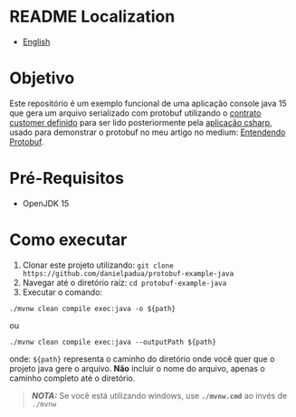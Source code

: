 # README Localization
- [English](README.md)

# Objetivo
Este repositório é um exemplo funcional de uma aplicação console java 15 que gera um arquivo serializado com protobuf
utilizando o [contrato customer definido](src/main/proto/customer.proto) para ser lido posteriormente pela 
[aplicação csharp](https://github.com/danielpadua/protobuf-example-csharp), usado para demonstrar o protobuf no 
meu artigo no medium: [Entendendo Protobuf]().

# Pré-Requisitos
- OpenJDK 15

# Como executar
1. Clonar este projeto utilizando: `git clone https://github.com/danielpadua/protobuf-example-java`
2. Navegar até o diretório raíz: `cd protobuf-example-java`
3. Executar o comando:
```
./mvnw clean compile exec:java -o ${path}
```
ou
```
./mvnw clean compile exec:java --outputPath ${path}
```
onde: `${path}` representa o caminho do diretório onde você quer que o projeto java gere o arquivo. 
**Não** incluir o nome do arquivo, apenas o caminho completo até o diretório.

> **_NOTA:_** Se você está utilizando windows, use **`./mvnw.cmd`** ao invés de `./mvnw`
